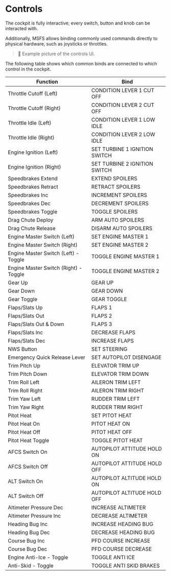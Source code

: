# Controls

The cockpit is fully interactive; every switch, button and knob can be
interacted with.

Additionally, MSFS allows binding commonly used commands directly to physical
hardware, such as joysticks or throttles.

> 🚧 Example picture of the controls UI.

The following table shows which common binds are connected to which control in
the cockpit.

| Function                              | Bind                          |
| ------------------------------------- | ----------------------------- |
| Throttle Cutoff (Left)                | CONDITION LEVER 1 CUT OFF     |
| Throttle Cutoff (Right)               | CONDITION LEVER 2 CUT OFF     |
| Throttle Idle (Left)                  | CONDITION LEVER 1 LOW IDLE    |
| Throttle Idle (Right)                 | CONDITION LEVER 2 LOW IDLE    |
| Engine Ignition (Left)                | SET TURBINE 1 IGNITION SWITCH |
| Engine Ignition (Right)               | SET TURBINE 2 IGNITION SWITCH |
| Speedbrakes Extend                    | EXTEND SPOILERS               |
| Speedbrakes Retract                   | RETRACT SPOILERS              |
| Speedbrakes Inc                       | INCREMENT SPOILERS            |
| Speedbrakes Dec                       | DECREMENT SPOILERS            |
| Speedbrakes Toggle                    | TOGGLE SPOILERS               |
| Drag Chute Deploy                     | ARM AUTO SPOILERS             |
| Drag Chute Release                    | DISARM AUTO SPOILERS          |
| Engine Master Switch (Left)           | SET ENGINE MASTER 1           |
| Engine Master Switch (Right)          | SET ENGINE MASTER 2           |
| Engine Master Switch (Left) - Toggle  | TOGGLE ENGINE MASTER 1        |
| Engine Master Switch (Right) - Toggle | TOGGLE ENGINE MASTER 2        |
| Gear Up                               | GEAR UP                       |
| Gear Down                             | GEAR DOWN                     |
| Gear Toggle                           | GEAR TOGGLE                   |
| Flaps/Slats Up                        | FLAPS 1                       |
| Flaps/Slats Out                       | FLAPS 2                       |
| Flaps/Slats Out & Down                | FLAPS 3                       |
| Flaps/Slats Inc                       | DECREASE FLAPS                |
| Flaps/Slats Dec                       | INCREASE FLAPS                |
| NWS Button                            | SET STEERING                  |
| Emergency Quick Release Lever         | SET AUTOPILOT DISENGAGE       |
| Trim Pitch Up                         | ELEVATOR TRIM UP              |
| Trim Pitch Down                       | ELEVATOR TRIM DOWN            |
| Trim Roll Left                        | AILERON TRIM LEFT             |
| Trim Roll Right                       | AILERON TRIM RIGHT            |
| Trim Yaw Left                         | RUDDER TRIM LEFT              |
| Trim Yaw Right                        | RUDDER TRIM RIGHT             |
| Pitot Heat                            | SET PITOT HEAT                |
| Pitot Heat On                         | PITOT HEAT ON                 |
| Pitot Heat Off                        | PITOT HEAT OFF                |
| Pitot Heat Toggle                     | TOGGLE PITOT HEAT             |
| AFCS Switch On                        | AUTOPILOT ATTITUDE HOLD ON    |
| AFCS Switch Off                       | AUTOPILOT ATTITUDE HOLD OFF   |
| ALT Switch On                         | AUTOPILOT ALTITUDE HOLD ON    |
| ALT Switch Off                        | AUTOPILOT ALTITUDE HOLD OFF   |
| Altimeter Pressure Dec                | INCREASE ALTIMETER            |
| Altimeter Pressure Inc                | DECREASE ALTIMETER            |
| Heading Bug Inc                       | INCREASE HEADING BUG          |
| Heading Bug Dec                       | DECREASE HEADING BUG          |
| Course Bug Inc                        | PFD COURSE INCREASE           |
| Course Bug Dec                        | PFD COURSE DECREASE           |
| Engine Anti-Ice - Toggle              | TOGGLE ANTI ICE               |
| Anti-Skid - Toggle                    | TOGGLE ANTI SKID BRAKES       |
